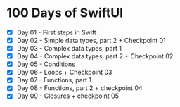 # 100 Days of SwiftUI

- [x] Day 01 - First steps in Swift
- [x] Day 02 - Simple data types, part 2 + Checkpoint 01
- [x] Day 03 - Complex data types, part 1
- [x] Day 04 - Complex data types, part 2 + Checkpoint 02
- [x] Day 05 - Conditions
- [x] Day 06 - Loops + Checkpoint 03
- [x] Day 07 - Functions, part 1
- [x] Day 08 - Functions, part 2 + checkpoint 04
- [x] Day 09 - Closures + checkpoint 05
